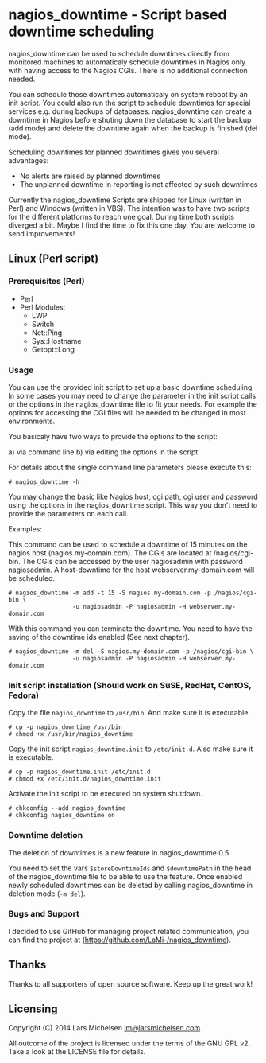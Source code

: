 # nagios_downtime - Script based downtime scheduling

nagios_downtime can be used to schedule downtimes directly from monitored
machines to automaticaly schedule downtimes in Nagios only with having access
to the Nagios CGIs. There is no additional connection needed.

You can schedule those downtimes automaticaly on system reboot by an init
script. You could also run the script to schedule downtimes for special
services e.g. during backups of databases. nagios_downtime can create a
downtime in Nagios before shuting down the database to start the backup (add
mode) and delete the downtime again when the backup is finished (del mode).

Scheduling downtimes for planned downtimes gives you several advantages:

* No alerts are raised by planned downtimes
* The unplanned downtime in reporting is not affected by such downtimes

Currently the nagios_downtime Scripts are shipped for Linux (written in Perl)
and Windows (written in VBS). The intention was to have two scripts for the
different platforms to reach one goal. During time both scripts diverged a
bit. Maybe I find the time to fix this one day. You are welcome to send 
improvements!

## Linux (Perl script)

### Prerequisites (Perl)

* Perl
* Perl Modules:
  * LWP
  * Switch
  * Net::Ping
  * Sys::Hostname
  * Getopt::Long

### Usage

You can use the provided init script to set up a basic downtime scheduling. In
some cases you may need to change the parameter in the init script calls or the
options in the nagios_downtime file to fit your needs. For example the options
for accessing the CGI files will be needed to be changed in most environments.

You basicaly have two ways to provide the options to the script:

a) via command line
b) via editing the options in the script

For details about the single command line parameters please execute this:

```
# nagios_downtime -h
```

You may change the basic like Nagios host, cgi path, cgi user and password 
using the options in the nagios_downtime script. This way you don't need to
provide the parameters on each call.

Examples:

This command can be used to schedule a downtime of 15 minutes on the nagios
host (nagios.my-domain.com). The CGIs are located at /nagios/cgi-bin. The
CGIs can be accessed by the user nagiosadmin with password nagiosadmin. A
host-downtime for the host webserver.my-domain.com will be scheduled.

```
# nagios_downtime -m add -t 15 -S nagios.my-domain.com -p /nagios/cgi-bin \
                  -u nagiosadmin -P nagiosadmin -H webserver.my-domain.com
```

With this command you can terminate the downtime. You need to have the
saving of the downtime ids enabled (See next chapter).

```
# nagios_downtime -m del -S nagios.my-domain.com -p /nagios/cgi-bin \
                  -u nagiosadmin -P nagiosadmin -H webserver.my-domain.com
```

### Init script installation (Should work on SuSE, RedHat, CentOS, Fedora)

Copy the file `nagios_downtime` to `/usr/bin`. And make sure it is executable.

```
# cp -p nagios_downtime /usr/bin
# chmod +x /usr/bin/nagios_downtime
```

Copy the init script `nagios_downtime.init` to `/etc/init.d`. Also make sure it is
executable.

```
# cp -p nagios_downtime.init /etc/init.d
# chmod +x /etc/init.d/nagios_downtime.init
```

Activate the init script to be executed on system shutdown.

```
# chkconfig --add nagios_downtime
# chkconfig nagios_downtime on
```

### Downtime deletion

The deletion of downtimes is a new feature in nagios_downtime 0.5.

You need to set the vars `$storeDowntimeIds` and `$downtimePath` in the head of the
nagios_downtime file to be able to use the feature. Once enabled newly
scheduled downtimes can be deleted by calling nagios_downtime in deletion mode
(`-m del`).

### Bugs and Support

I decided to use GitHub for managing project related communication, you
can find the project at (https://github.com/LaMi-/nagios_downtime).

## Thanks

Thanks to all supporters of open source software. Keep up the great work!

## Licensing

Copyright (C) 2014 Lars Michelsen <lm@larsmichelsen.com>

All outcome of the project is licensed under the terms of the GNU GPL v2.
Take a look at the LICENSE file for details.

